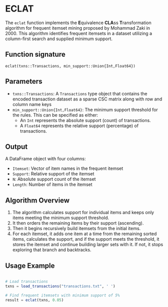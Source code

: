 # ECLAT

The `eclat` function implements the **E**quivalence **CLA**ss **T**ransformation algorithm for frequent itemset mining proposed by Mohammad Zaki in 2000. This algorithm identifies frequent itemsets in a dataset utilizing a column-first search and supplied minimum support.

## Function signature
```@docs
eclat(txns::Transactions, min_support::Union{Int,Float64})
```

## Parameters

- `txns::Transactions`: A `Transactions` type object that contains the encoded transaction dataset as a sparse CSC matrix along with row and column name keys
- `min_support::Union{Int,Float64}`: The minimum support threshold for the rules. This can be specified as either:
    - An `Int` represents the absolute support (count) of transactions.
    - A `Float64` represents the relative support (percentage) of transactions.

## Output
A DataFrame object with four columns:
- `Itemset`: Vector of item names in the frequent itemset
- `Support`: Relative support of the itemset
- `N`: Absolute support count of the itemset
- `Length`: Number of items in the itemset

## Algorithm Overview

1. The algorithm calculates support for individual items and keeps only items meeting the minimum support threshold.
2. It then orders the remaining items by their support (ascending).
3. Then it begins recursively build itemsets from the initial items. 
4. For each itemset, it adds one item at a time from the remaining sorted items, calculates the support, and if the support meets the threshold, it stores the itemset and continue building larger sets with it. If not, it stops exploring that branch and backtracks.

## Usage Example

```julia

# Load transactions
txns = load_transactions("transactions.txt", ' ')

# Find frequent itemsets with minimum support of 5%
result = eclat(txns, 0.05)
```